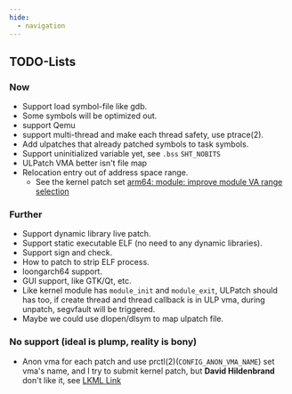 ```yaml
---
hide:
  - navigation
---
```



## TODO-Lists

### Now

- Support load symbol-file like gdb.
- Some symbols will be optimized out.
- support Qemu
- support multi-thread and make each thread safety, use ptrace(2).
- Add ulpatches that already patched symbols to task symbols.
- Support uninitialized variable yet, see `.bss` `SHT_NOBITS`
- ULPatch VMA better isn't file map
- Relocation entry out of address space range.
  - See the kernel patch set [arm64: module: improve module VA range selection](https://lore.kernel.org/all/20230530110328.2213762-1-mark.rutland@arm.com/)


### Further

- Support dynamic library live patch.
- Support static executable ELF (no need to any dynamic libraries).
- Support sign and check.
- How to patch to strip ELF process.
- loongarch64 support.
- GUI support, like GTK/Qt, etc.
- Like kernel module has `module_init` and `module_exit`, ULPatch should has too, if create thread and thread callback is in ULP vma, during unpatch, segvfault will be triggered.
- Maybe we could use dlopen/dlsym to map ulpatch file.


### No support (ideal is plump, reality is bony)

- Anon vma for each patch and use prctl(2)(`CONFIG_ANON_VMA_NAME`) set vma's name, and I try to submit kernel patch, but **David Hildenbrand** don't like it, see [LKML Link](https://lore.kernel.org/lkml/b2f4c084-47dc-4e92-a9e3-daec3f48425d@redhat.com/)
